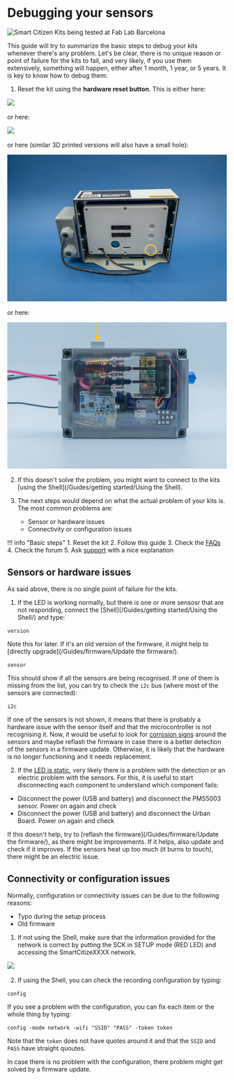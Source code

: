 # Debugging your sensors

<img src="https://live.staticflickr.com/65535/50977039386_c250d3141d_k.jpg" width="2000" height="1333" alt="Smart Citizen Kits being tested at Fab Lab Barcelona">

This guide will try to summarize the basic steps to debug your kits whenever there's any problem. Let's be clear, there is no unique reason or point of failure for the kits to fail, and very likely, if you use them extensively, something will happen, either after 1 month, 1 year, or 5 years. It is key to know how to debug them:

1. Reset the kit using the **hardware reset button**. This is either here:

![](/assets/images/sck_2/SCK21_Reset.png)

or here:

![](/assets/images/station-v3-bottom-anotated-reset.jpeg)

or here (similar 3D printed versions will also have a small hole):

![](/assets/images/station-small-reset.jpeg)

or here:

![](/assets/images/reset_water.jpg)

2. If this doesn't solve the problem, you might want to connect to the kits [using the Shell](/Guides/getting started/Using the Shell). 

3. The next steps would depend on what the actual problem of your kits is. The most common problems are:
    - Sensor or hardware issues
    - Connectivity or configuration issues

!!! info "Basic steps"
    1. Reset the kit
    2. Follow this guide
    3. Check the [FAQs](/_FAQ)
    4. Check the forum
    5. Ask [support](mailto:support@smartcitizen.me) with a nice explanation

## Sensors or hardware issues

As said above, there is no single point of failure for the kits.

1. If the LED is working normally, but there is one or more sensosr that are not responding, connect the [Shell](/Guides/getting started/Using the Shell/) and type:

```
version
```

Note this for later. If it's an old version of the firmware, it might help to [directly upgrade](/Guides/firmware/Update the firmware/).

```
sensor
```

This should show if all the sensors are being recognised. If one of them is missing from the list, you can try to check the `i2c` bus (where most of the sensors are connected):

```
i2c
```

If one of the sensors is not shown, it means that there is probably a hardware issue with the sensor itself and that the microcontroller is not recognising it. Now, it would be useful to look for [corrosion signs](https://forum.smartcitizen.me/t/unit-failure-suffering-from-weather/1262) around the sensors and maybe reflash the firmware in case there is a better detection of the sensors in a firmware update. Otherwise, it is likely that the hardware is no longer functioning and it needs replacement.

2. If the [LED is static](https://forum.smartcitizen.me/t/persistent-green-light-during-onboarding/1330/25), very likely there is a problem with the detection or an electric problem with the sensors. For this, it is useful to start disconnecting each component to understand which component fails:

- Disconnect the power (USB and battery) and disconnect the PMS5003 sensor. Power on again and check
- Disconnect the power (USB and battery) and disconnect the Urban Board. Power on again and check

If this doesn't help, try to [reflash the firmware](/Guides/firmware/Update the firmware/), as there might be improvements. If it helps, also update and check if it improves. If the sensors heat up too much (it burns to touch), there might be an electric issue.

## Connectivity or configuration issues

Normally, configuration or connectivity issues can be due to the following reasons:
- Typo during the setup process
- Old firmware

1. If not using the Shell, make sure that the information provided for the network is correct by putting the SCK in SETUP mode (RED LED) and accessing the SmartCitizeXXXX network.

![](/assets/images/sck_2/esp_force_upload_1.png)

2. If using the Shell, you can check the recording configuration by typing:

```
config
```

If you see a problem with the configuration, you can fix each item or the whole thing by typing:

```
config -mode network -wifi "SSID" "PASS" -token token
```

Note that the `token` does not have quotes around it and that the `SSID` and `PASS` have straight quoutes.

In case there is no problem with the configuration, there problem might get solved by a firmware update.
